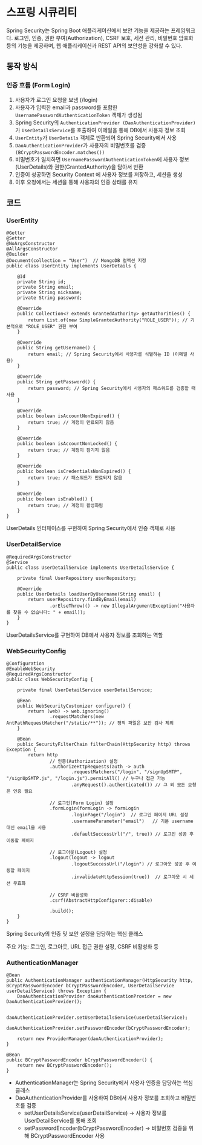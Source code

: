 # 스프링 시큐리티
Spring Security는 Spring Boot 애플리케이션에서 보안 기능을 제공하는 프레임워크다. 로그인, 인증, 권한 부여(Authorization), CSRF 보호, 세션 관리, 비밀번호 암호화 등의 기능을 제공하며, 웹 애플리케이션과 REST API의 보안성을 강화할 수 있다.

## 동작 방식
### 인증 흐름 (Form Login)
1. 사용자가 로그인 요청을 보냄 (/login)
2. 사용자가 입력한 email과 password를 포함한 `UsernamePasswordAuthenticationToken` 객체가 생성됨
3. Spring Security의 `AuthenticationProvider (DaoAuthenticationProvider)` 가 `UserDetailsService`를 호출하여 이메일을 통해 DB에서 사용자 정보 조회
4. `UserEntity`가 `UserDetails` 객체로 반환되어 Spring Security에서 사용
5. `DaoAuthenticationProvider`가 사용자의 비밀번호를 검증 `(BCryptPasswordEncoder.matches())`
6. 비밀번호가 일치하면 `UsernamePasswordAuthenticationToken`에 사용자 정보 (UserDetails)와 권한(GrantedAuthority)을 담아서 반환
7. 인증이 성공하면 Security Context 에 사용자 정보를 저장하고, 세션을 생성
8. 이후 요청에서는 세션을 통해 사용자의 인증 상태를 유지

## 코드
### UserEntity
```
@Getter
@Setter
@NoArgsConstructor
@AllArgsConstructor
@Builder
@Document(collection = "User")  // MongoDB 컬렉션 지정
public class UserEntity implements UserDetails {

    @Id
    private String id;
    private String email;
    private String nickname;
    private String password;

    @Override
    public Collection<? extends GrantedAuthority> getAuthorities() {
        return List.of(new SimpleGrantedAuthority("ROLE_USER")); // 기본적으로 "ROLE_USER" 권한 부여
    }

    @Override
    public String getUsername() {
        return email; // Spring Security에서 사용자를 식별하는 ID (이메일 사용)
    }

    @Override
    public String getPassword() {
        return password; // Spring Security에서 사용자의 패스워드를 검증할 때 사용
    }

    @Override
    public boolean isAccountNonExpired() {
        return true; // 계정이 만료되지 않음
    }

    @Override
    public boolean isAccountNonLocked() {
        return true; // 계정이 잠기지 않음
    }

    @Override
    public boolean isCredentialsNonExpired() {
        return true; // 패스워드가 만료되지 않음
    }

    @Override
    public boolean isEnabled() {
        return true; // 계정이 활성화됨
    }
}
```
UserDetails 인터페이스를 구현하여 Spring Security에서 인증 객체로 사용

### UserDetailService
```
@RequiredArgsConstructor
@Service
public class UserDetailService implements UserDetailsService {

    private final UserRepository userRepository;

    @Override
    public UserDetails loadUserByUsername(String email) {
        return userRepository.findByEmail(email)
                .orElseThrow(() -> new IllegalArgumentException("사용자를 찾을 수 없습니다: " + email));
    }
}
```
UserDetailsService를 구현하여 DB에서 사용자 정보를 조회하는 역할

### WebSecurityConfig
```
@Configuration
@EnableWebSecurity
@RequiredArgsConstructor
public class WebSecurityConfig {

    private final UserDetailService userDetailService;

    @Bean
    public WebSecurityCustomizer configure() {
        return (web) -> web.ignoring()
                .requestMatchers(new AntPathRequestMatcher("/static/**")); // 정적 파일은 보안 검사 제외
    }

    @Bean
    public SecurityFilterChain filterChain(HttpSecurity http) throws Exception {
        return http
                // 인증(Authorization) 설정
                .authorizeHttpRequests(auth -> auth
                        .requestMatchers("/login", "/signUpSMTP", "/signUpSMTP.js", "/login.js").permitAll() // 누구나 접근 가능
                        .anyRequest().authenticated()) // 그 외 모든 요청은 인증 필요

                // 로그인(Form Login) 설정
                .formLogin(formLogin -> formLogin
                        .loginPage("/login")  // 로그인 페이지 URL 설정
                        .usernameParameter("email")   // 기본 username 대신 email을 사용
                        .defaultSuccessUrl("/", true)) // 로그인 성공 후 이동할 페이지

                // 로그아웃(Logout) 설정
                .logout(logout -> logout
                        .logoutSuccessUrl("/login") // 로그아웃 성공 후 이동할 페이지
                        .invalidateHttpSession(true))  // 로그아웃 시 세션 무효화

                // CSRF 비활성화
                .csrf(AbstractHttpConfigurer::disable)

                .build();
    }
}
```
Spring Security의 인증 및 보안 설정을 담당하는 핵심 클래스

주요 기능: 로그인, 로그아웃, URL 접근 권한 설정, CSRF 비활성화 등

### AuthenticationManager
```
@Bean
public AuthenticationManager authenticationManager(HttpSecurity http, BCryptPasswordEncoder bCryptPasswordEncoder, UserDetailService userDetailService) throws Exception {
    DaoAuthenticationProvider daoAuthenticationProvider = new DaoAuthenticationProvider();

    daoAuthenticationProvider.setUserDetailsService(userDetailService);
    daoAuthenticationProvider.setPasswordEncoder(bCryptPasswordEncoder);

    return new ProviderManager(daoAuthenticationProvider);
}

@Bean
public BCryptPasswordEncoder bCryptPasswordEncoder() {
    return new BCryptPasswordEncoder();
}
```
- AuthenticationManager는 Spring Security에서 사용자 인증을 담당하는 핵심 클래스
- DaoAuthenticationProvider를 사용하여 DB에서 사용자 정보를 조회하고 비밀번호를 검증
  - setUserDetailsService(userDetailService) → 사용자 정보를 UserDetailService를 통해 조회
  - setPasswordEncoder(bCryptPasswordEncoder) → 비밀번호 검증을 위해 BCryptPasswordEncoder 사용
